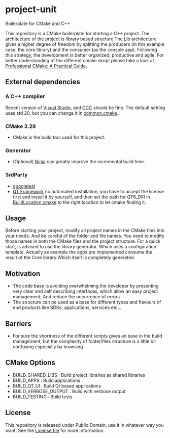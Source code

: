 # project-unit
 Boilerplate for CMake and C++

This repository is a CMake boilerplate for starting a C++ project.
The architecture of the project is library based structure
The Lib architecture gives a higher degree of freedom by splitting the producers (in this example case, the core library) and the consumer (as the console app).
Following this strategy, the development is better organized, productive and agile.
For better understanding of the different cmake skript please take a look at [Professional CMake: A Practical Guide](https://crascit.com/professional-cmake/), 
## External dependencies
### A C++ compiler
Recent version of [Visual Studio](https://www.visualstudio.com/), and [GCC](https://gcc.gnu.org/) should be fine.
The default setting uses std 20, but you can change it in [common.cmake](https://github.com/medaminben/project-unit/blob/main/cmake/Common.cmake).
### CMake 3.29
- CMake is the build tool used for this project.

### Generator
- (Optional) [Ninja](https://ninja-build.org/) can greatly improve the incremental build time.

### 3rdParty
- [googletest](https://github.com/google/googletest.git)
- [QT Framework](https://www.qt.io/) no automated installation, you have to accept the license first and install it by yourself, and then set the path for QT6_DIR in [BuildLocation.cmake](https://github.com/medaminben/project-unit/blob/main/cmake/BuildLocation.cmake) to the right location to let cmake finding it.

## Usage
Before starting your project, modify all project names in the CMake files into your needs. And be careful of the folder and file names. You need to modify those names in both the CMake files and the project structure. 
For a quick start, is advised to use the library generator. Which uses a configuration template. 
Actually as example the apps pre implemented consume the result of the Core library.Which itself is completely generated.  

## Motivation 
- The code base is avoiding overwhelming the developer by presenting very clear and self describing interfaces, which allow an easy project management; And reduce the occurrence of errors 
- The structure can be used as a base for different types and flavours of end products like SDKs, applications, services etc...
## Barriers
- For sure the shortness of the different scripts gives an ease in the build management, but the complexity of folder/files structure is a little bit confusing especially by browsing

## CMake Options
- BUILD_SHARED_LIBS : Build project libraries as shared libraries  
- BUILD_APPS : Build applications
- BUILD_QT_UI : Build Qt based applications
- BUILD_VERBOSE_OUTPUT : Build with verbose output  
- BUILD_TESTING : Build tests

## License
This repository is released under Public Domain, use it in whatever way you want. See the [License file](https://github.com/medaminben/project-unit/blob/main/LICENSE) for more information.
